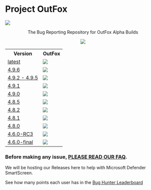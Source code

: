 # Project OutFox


<p>
    <img src="https://cdn.discordapp.com/attachments/684883542303571973/817940924726378556/project-outfox-logo.png">
    <p align="center">The Bug Reporting Repository for OutFox Alpha Builds</p>
    <p align="center">
        <a title="Github all releases" target="_blank" href="https://github.com/TeamRizu/OutFox/releases"><img src="https://img.shields.io/github/downloads/TeamRizu/OutFox/total"></a>
    </p>
    <table style="width:100%">
  <tr>
    <th>Version</th>
    <th>OutFox</th>
  </tr>
  <tr>
    <td><a href="https://github.com/TeamRizu/OutFox/releases/latest">latest</a></td>
    <td><img src="https://img.shields.io/github/downloads/TeamRizu/OutFox/latest/total"></td>
  </tr>
  <tr>
    <td><a href="https://github.com/TeamRizu/OutFox/releases/tag/OF4.9.6">4.9.6<a></td>
    <td><img src="https://img.shields.io/github/downloads/TeamRizu/OutFox/OF4.9.6/total"></td>
  </tr>
  <tr>
    <td><a href="https://github.com/TeamRizu/OutFox/releases/tag/OF4.9.5">4.9.2 - 4.9.5</a></td>
    <td><img src="https://img.shields.io/github/downloads/TeamRizu/OutFox/OF4.9.5/total"></td>
  </tr>
  <tr>
    <td><a href="https://github.com/TeamRizu/OutFox/releases/tag/OF4.9.1">4.9.1</a></td>
    <td><img src="https://img.shields.io/github/downloads/TeamRizu/OutFox/OF4.9.1/total"></td>
  </tr>
  <tr>
    <td><a href="https://github.com/TeamRizu/OutFox/releases/tag/OF4.9.0HF">4.9.0</a></td>
    <td><img src="https://img.shields.io/github/downloads/TeamRizu/OutFox/OF4.9.0HF/total"></td>
  </tr>
  <tr>
    <td><a href="https://github.com/TeamRizu/OutFox/releases/tag/OF4.8.5">4.8.5</a></td>
    <td><img src="https://img.shields.io/github/downloads/TeamRizu/OutFox/OF4.8.5/total"></td>
  </tr>
  <tr>
    <td><a href="https://github.com/TeamRizu/OutFox/releases/tag/OF4.8.2">4.8.2</a></td>
    <td><img src="https://img.shields.io/github/downloads/TeamRizu/OutFox/OF4.8.2/total"></td>
  </tr>
  <tr>
    <td><a href="https://github.com/TeamRizu/OutFox/releases/tag/OF4.8.1">4.8.1</a></td>
    <td><img src="https://img.shields.io/github/downloads/TeamRizu/OutFox/OF4.8.1/total"></td>
  </tr>
  <tr>
    <td><a href="https://github.com/TeamRizu/OutFox/releases/tag/OF4.8.0-Final">4.8.0</a></td>
    <td><img src="https://img.shields.io/github/downloads/TeamRizu/OutFox/OF4.8.0-Final/total"></td>
  </tr>
  <tr>
    <td><a href="https://github.com/TeamRizu/OutFox/releases/tag/OF4.6.0-rc3">4.6.0-RC3</a></td>
    <td><img src="https://img.shields.io/github/downloads/TeamRizu/OutFox/OF4.6.0-rc3/total"></td>
  </tr>
  <tr>
    <td><a href="https://github.com/TeamRizu/OutFox/releases/tag/OF4.6.0-final">4.6.0-final</a></td>
    <td><img src="https://img.shields.io/github/downloads/TeamRizu/OutFox/OF4.6.0-final/total"></td>
  </tr>
</table>
</p>

### Before making any issue, [PLEASE READ OUR FAQ](https://projectmoon.dance/faq). 

We will be hosting our Releases here to help with Microsoft Defender SmartScreen.

See how many points each user has in the [Bug Hunter Leaderboard](./leaderboard.md)
